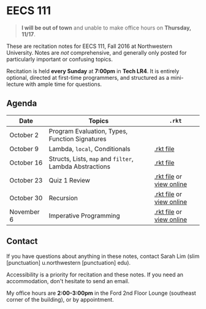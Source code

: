 # EECS 111

> **I will be out of town** and unable to make office hours on **Thursday, 11/17**.

These are recitation notes for EECS 111, Fall 2016 at Northwestern University. Notes are *not* comprehensive, and generally only posted for particularly important or confusing topics.

Recitation is held **every Sunday** at **7:00pm** in **Tech LR4**. It is entirely optional, directed at first-time programmers, and structured as a mini-lecture with ample time for questions.

## Agenda

| Date | Topics | `.rkt` |
|------|--------|--------|
| October 2 | Program Evaluation, Types, Function Signatures | |
| October 9 | Lambda, `local`, Conditionals | [.rkt file](./rkt/recitation-1.rkt) |
| October 16 | Structs, Lists, `map` and `filter`, Lambda Abstractions | [.rkt file](./rkt/map-filter-examples.rkt) |
| October 23 | Quiz 1 Review | [.rkt file](./rkt/quiz-1-review.rkt) or [view online](https://gist.github.com/sarahlim/1f17cbdccabb6edf2aa700dee3da2c47) |
| October 30 | Recursion | [.rkt file](./rkt/recursion.rkt) or [view online](https://gist.github.com/sarahlim/5ee16e114c77f064e1c8bada3567df8e) |
| November 6 | Imperative Programming | [.rkt file](./rkt/imperative-recitation.rkt) or [view online](https://gist.github.com/sarahlim/376336417edf61b504ba7b70031162b2) |

## Contact

If you have questions about anything in these notes, contact Sarah Lim (slim [punctuation] u.northwestern [punctuation] edu).

Accessibility is a priority for recitation and these notes. If you need an accommodation, don't hesitate to send an email.

My office hours are **2:00-3:00pm** in the Ford 2nd Floor Lounge (southeast corner of the building), or by appointment.
